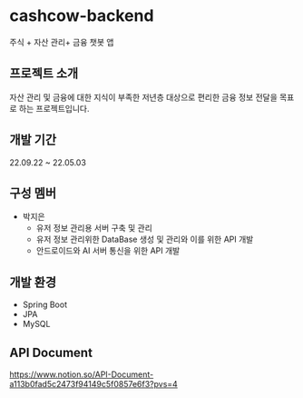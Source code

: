 # cashcow-backend
주식 + 자산 관리+ 금융 챗봇 앱
## 프로젝트 소개
자산 관리 및 금융에 대한 지식이 부족한 저년층 대상으로 편리한 금융 정보 전달을 목표로 하는 프로젝트입니다.
## 개발 기간
22.09.22 ~ 22.05.03
## 구성 멤버
- 박지은 
   - 유저 정보 관리용 서버 구축 및 관리
   - 유저 정보 관리위한 DataBase 생성 및 관리와 이를 위한 API 개발
   - 안드로이드와 AI 서버 통신을 위한 API 개발
## 개발 환경
- Spring Boot
- JPA
- MySQL

## API Document
https://www.notion.so/API-Document-a113b0fad5c2473f94149c5f0857e6f3?pvs=4 
